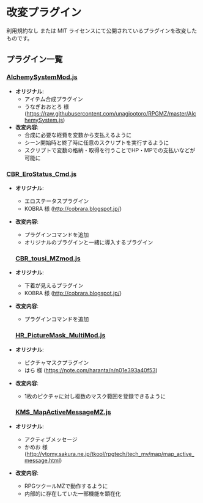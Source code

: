 # 改変プラグイン
利用規約なし または MIT ライセンスにて公開されているプラグインを改変したものです。

## プラグイン一覧

### [AlchemySystemMod.js](./AlchemySystemMod.js)
- **オリジナル**:
    - アイテム合成プラグイン
    - うなぎおおとろ 様 (https://raw.githubusercontent.com/unagiootoro/RPGMZ/master/AlchemySystem.js)
- **改変内容**:  
    - 合成に必要な経費を変数から支払えるように
    - シーン開始時と終了時に任意のスクリプトを実行するように
    - スクリプトで変数の格納・取得を行うことでHP・MPでの支払いなどが可能に

### [CBR_EroStatus_Cmd.js](./CBR_EroStatus_Cmd.js)
- **オリジナル**:
    - エロステータスプラグイン
    - KOBRA 様 (http://cobrara.blogspot.jp/)
- **改変内容**:  
    - プラグインコマンドを追加
    - オリジナルのプラグインと一緒に導入するプラグイン
 
  ### [CBR_tousi_MZmod.js](./CBR_tousi_MZmod.js)
- **オリジナル**:
    - 下着が見えるプラグイン
    - KOBRA 様 (http://cobrara.blogspot.jp/)
- **改変内容**:  
    - プラグインコマンドを追加

  ### [HR_PictureMask_MultiMod.js](./HR_PictureMask_MultiMod.js)
- **オリジナル**:
    - ピクチャマスクプラグイン
    - はら 様 (https://note.com/haranta/n/n01e393a40f53)
- **改変内容**:  
    - 1枚のピクチャに対し複数のマスク範囲を登録できるように
 
    ### [KMS_MapActiveMessageMZ.js](./KMS_MapActiveMessageMZ.js)
- **オリジナル**:
    - アクティブメッセージ
    - かめお 様 (http://ytomy.sakura.ne.jp/tkool/rpgtech/tech_mv/map/map_active_message.html)
- **改変内容**:  
    - RPGツクールMZで動作するように
    - 内部的に存在していた一部機能を顕在化
